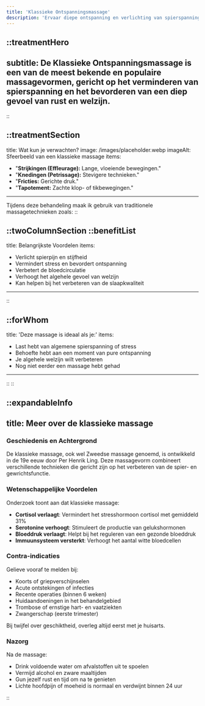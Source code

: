 ```yaml
---
title: 'Klassieke Ontspanningsmassage'
description: 'Ervaar diepe ontspanning en verlichting van spierspanning met onze traditionele klassieke massage. Ideaal om stress te verminderen en tot rust te komen.'
---
```


::treatmentHero
---
subtitle: De Klassieke Ontspanningsmassage is een van de meest bekende en populaire massagevormen, gericht op het verminderen van spierspanning en het bevorderen van een diep gevoel van rust en welzijn.
---
::

::treatmentSection
---
title: Wat kun je verwachten?
image: /images/placeholder.webp
imageAlt: Sfeerbeeld van een klassieke massage
items:
  - "<strong>Strijkingen (Effleurage):</strong> Lange, vloeiende bewegingen."
  - "<strong>Knedingen (Petrissage):</strong> Stevigere technieken."
  - "<strong>Fricties:</strong> Gerichte druk."
  - "<strong>Tapotement:</strong> Zachte klop- of tikbewegingen."
---
Tijdens deze behandeling maak ik gebruik van traditionele massagetechnieken zoals:
::

::twoColumnSection
::benefitList
---
title: Belangrijkste Voordelen
items:
  - Verlicht spierpijn en stijfheid
  - Vermindert stress en bevordert ontspanning
  - Verbetert de bloedcirculatie
  - Verhoogt het algehele gevoel van welzijn
  - Kan helpen bij het verbeteren van de slaapkwaliteit
---
::

::forWhom
---
title: 'Deze massage is ideaal als je:'
items:
  - Last hebt van algemene spierspanning of stress
  - Behoefte hebt aan een moment van pure ontspanning
  - Je algehele welzijn wilt verbeteren
  - Nog niet eerder een massage hebt gehad
---
::
::

::expandableInfo
---
title: Meer over de klassieke massage
---

### Geschiedenis en Achtergrond

De klassieke massage, ook wel Zweedse massage genoemd, is ontwikkeld in de 19e eeuw door Per Henrik Ling. Deze massagevorm combineert verschillende technieken die gericht zijn op het verbeteren van de spier- en gewrichtsfunctie.

### Wetenschappelijke Voordelen

Onderzoek toont aan dat klassieke massage:
- **Cortisol verlaagt**: Vermindert het stresshormoon cortisol met gemiddeld 31%
- **Serotonine verhoogt**: Stimuleert de productie van gelukshormonen
- **Bloeddruk verlaagt**: Helpt bij het reguleren van een gezonde bloeddruk
- **Immuunsysteem versterkt**: Verhoogt het aantal witte bloedcellen

### Contra-indicaties

Gelieve vooraf te melden bij:
- Koorts of griepverschijnselen
- Acute ontstekingen of infecties
- Recente operaties (binnen 6 weken)
- Huidaandoeningen in het behandelgebied
- Trombose of ernstige hart- en vaatziekten
- Zwangerschap (eerste trimester)

Bij twijfel over geschiktheid, overleg altijd eerst met je huisarts.

### Nazorg

Na de massage:
- Drink voldoende water om afvalstoffen uit te spoelen
- Vermijd alcohol en zware maaltijden
- Gun jezelf rust en tijd om na te genieten
- Lichte hoofdpijn of moeheid is normaal en verdwijnt binnen 24 uur

::

